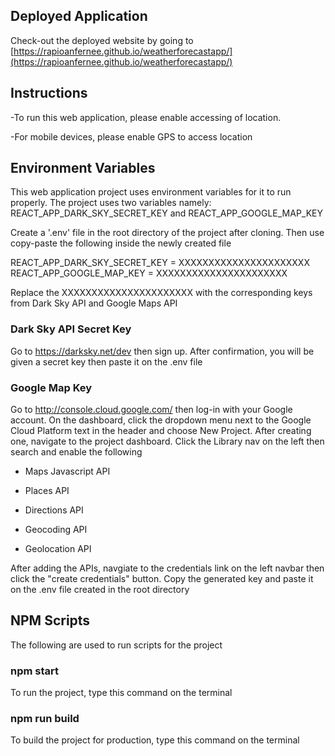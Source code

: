 ## Deployed Application

Check-out the deployed website by going to [https://rapioanfernee.github.io/weatherforecastapp/](https://rapioanfernee.github.io/weatherforecastapp/)

## Instructions

-To run this web application, please enable accessing of location.

-For mobile devices, please enable GPS to access location

## Environment Variables

This web application project uses environment variables for it to run properly. 
The project uses two variables namely: REACT_APP_DARK_SKY_SECRET_KEY and REACT_APP_GOOGLE_MAP_KEY

Create a '.env' file in the root directory of the project after cloning. Then use copy-paste the following inside the newly created file

REACT_APP_DARK_SKY_SECRET_KEY = XXXXXXXXXXXXXXXXXXXXXX
REACT_APP_GOOGLE_MAP_KEY = XXXXXXXXXXXXXXXXXXXXXX

Replace the XXXXXXXXXXXXXXXXXXXXXX with the corresponding keys from Dark Sky API and Google Maps API

### Dark Sky API Secret Key

Go to https://darksky.net/dev then sign up. After confirmation, you will be given a secret key then paste it on the .env file

### Google Map Key

Go to http://console.cloud.google.com/ then log-in with your Google account. On the dashboard, click the dropdown menu next to the Google Cloud Platform text in the header and choose New Project. After creating one, navigate to the project dashboard. Click the Library nav on the left then search and enable the following

 - Maps Javascript API
 
 - Places API
 
 - Directions API
 
 - Geocoding API
 
 - Geolocation API
 
 After adding the APIs, navgiate to the credentials link on the left navbar then click the "create credentials" button. Copy the generated key and paste it on the .env file created in the root directory
 
 ## NPM Scripts
 
 The following are used to run scripts for the project 
 
 ### npm start
 
 To run the project, type this command on the terminal
 
 ### npm run build
 
 To build the project for production, type this command on the terminal
 
 
